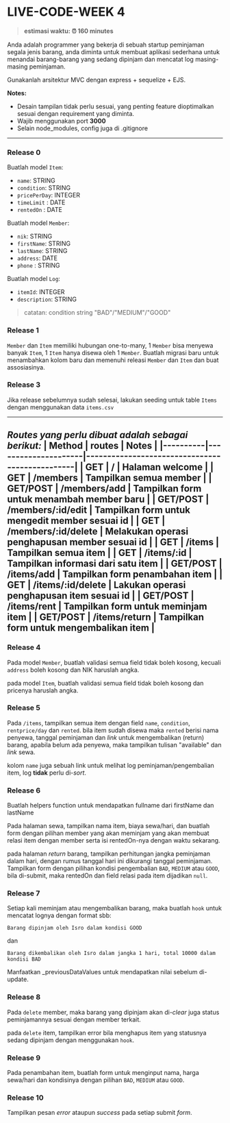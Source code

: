 # LIVE-CODE-WEEK 4

> **estimasi waktu: ⏰  160 minutes**

Anda adalah programmer yang bekerja di sebuah startup peminjaman segala jenis barang, anda diminta untuk membuat aplikasi sederhana untuk menandai barang-barang yang sedang dipinjam dan mencatat log masing-masing peminjaman.

Gunakanlah arsitektur MVC dengan express + sequelize + EJS.


**Notes:**

- Desain tampilan tidak perlu sesuai, yang penting feature dioptimalkan sesuai dengan requirement yang diminta.
- Wajib menggunakan port **3000**
- Selain node_modules, config juga di .gitignore



------



### Release 0

Buatlah model `Item`:

- `name`: STRING
- `condition`: STRING
- `pricePerDay`: INTEGER
- `timeLimit` : DATE
- `rentedOn` : DATE

Buatlah model `Member`:

- `nik`: STRING
- `firstName`: STRING
- `lastName`: STRING
- `address`: DATE
- `phone` : STRING

Buatlah model `Log`:
- `itemId`: INTEGER
- `description`: STRING

> catatan: condition string "BAD"/"MEDIUM"/"GOOD"

### Release 1

`Member` dan `Item` memiliki hubungan one-to-many, 1 `Member` bisa menyewa banyak `Item`, 1 `Item` hanya disewa oleh 1 `Member`. Buatlah migrasi baru untuk menambahkan kolom baru dan memenuhi releasi `Member` dan `Item` dan buat assosiasinya.



### Release 3

Jika release sebelumnya sudah selesai, lakukan seeding untuk table `Items` dengan menggunakan data `items.csv`



------

***Routes yang perlu dibuat adalah sebagai berikut:***
| Method   | routes              | Notes                                          |
|----------|---------------------|------------------------------------------------|
| GET      | /                   | Halaman welcome                                |
| GET      | /members            | Tampilkan semua member                         |
| GET/POST | /members/add        | Tampilkan form untuk menambah member baru      |
| GET/POST | /members/:id/edit   | Tampilkan form untuk mengedit member sesuai id |
| GET      | /members/:id/delete | Melakukan operasi penghapusan member sesuai id |
| GET      | /items              | Tampilkan semua item                           |
| GET      | /items/:id          | Tampilkan informasi dari satu item             |
| GET/POST | /items/add          | Tampilkan form penambahan item                 |
| GET      | /items/:id/delete   | Lakukan operasi penghapusan item sesuai id     |
| GET/POST | /items/rent         | Tampilkan form untuk meminjam item             |
| GET/POST | /items/return       | Tampilkan form untuk mengembalikan item        |
------



### Release 4

Pada model `Member`, buatlah validasi semua field tidak boleh kosong, kecuali `address` boleh kosong dan NIK haruslah angka.

pada model `Item`, buatlah validasi semua field tidak boleh kosong dan pricenya haruslah angka.

### Release 5

Pada `/items`, tampilkan semua item dengan field `name`, `condition`, `rentprice/day` dan `rented`.
bila item sudah disewa maka `rented` berisi nama penyewa, tanggal peminjaman dan _link_ untuk mengembalikan (return) barang, apabila belum ada penyewa, maka tampilkan tulisan "available" dan _link_ sewa.

kolom `name` juga sebuah link untuk melihat log peminjaman/pengembalian item, log **tidak** perlu di-_sort_.

### Release 6

Buatlah helpers function untuk mendapatkan fullname dari firstName dan lastName

Pada halaman sewa, tampilkan nama item, biaya sewa/hari, dan buatlah form dengan pilihan member yang akan meminjam yang akan membuat relasi item dengan member serta isi rentedOn-nya dengan waktu sekarang.

pada halaman _return_ barang, tampilkan perhitungan jangka peminjaman dalam hari, dengan rumus tanggal hari ini dikurangi tanggal peminjaman. Tampilkan form dengan pilihan kondisi pengembalian `BAD`, `MEDIUM` atau `GOOD`, bila di-submit, maka rentedOn dan field relasi pada item dijadikan `null`.



### Release 7

Setiap kali meminjam atau mengembalikan barang, maka buatlah `hook` untuk mencatat lognya dengan format sbb:

`Barang dipinjam oleh Isro dalam kondisi GOOD`

dan 

`Barang dikembalikan oleh Isro dalam jangka 1 hari, total 10000 dalam kondisi BAD`

Manfaatkan _previousDataValues untuk mendapatkan nilai sebelum di-update.



### Release 8

Pada `delete` member, maka barang yang dipinjam akan di-_clear_ juga status peminjamannya sesuai dengan member terkait.

pada `delete` item, tampilkan error bila menghapus item yang statusnya sedang dipinjam dengan menggunakan `hook`.


### Release 9
Pada penambahan item, buatlah form untuk menginput nama, harga sewa/hari dan kondisinya dengan pilihan `BAD`, `MEDIUM` atau `GOOD`.

### Release 10

Tampilkan pesan _error_ ataupun _success_ pada setiap submit _form_.

